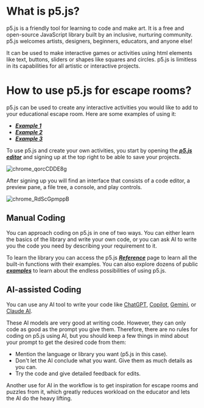 # What is p5.js?

p5.js is a friendly tool for learning to code and make art. It is a free and open-source JavaScript library built by an inclusive, nurturing community. p5.js welcomes artists, designers, beginners, educators, and anyone else! 

It can be used to make interactive games or activities using html elements like text, buttons, sliders or shapes like squares and circles. p5.js is limitless in its capabilities for all artistic or interactive projects.

# How to use p5.js for escape rooms?

p5.js can be used to create any interactive activities you would like to add to your educational escape room. Here are some examples of using it:
- [**_Example 1_**](https://editor.p5js.org/eslamessam/full/uTCHZmL_I)
- [_**Example 2**_](https://editor.p5js.org/eslamessam/full/PkEVDB5Ab)
- [_**Example 3**_](https://editor.p5js.org/eslamessam/full/oT-bY5eie)

To use p5.js and create your own activities, you start by opening the [**_p5.js editor_**](https://editor.p5js.org/) and signing up at the top right to be able to save your projects.

![chrome_qorcCDDE8g](https://github.com/user-attachments/assets/dc4535e3-065b-4107-8a58-89d699ac7e7c)

After signing up you will find an interface that consists of a code editor, a preview pane, a file tree, a console, and play controls.

![chrome_RdScGpmppB](https://github.com/user-attachments/assets/cad3afe0-2db1-4f4c-a729-eb3d9f0d7661)

## Manual Coding

You can approach coding on p5.js in one of two ways. You can either learn the basics of the library and write your own code, or you can ask AI to write you the code you need by describing your requirement to it.

To learn the library you can access the p5.js [**_Reference_**](https://p5js.org/reference/) page to learn all the built-in functions with their examples. You can also explore dozens of public [**_examples_**](https://editor.p5js.org/p5/sketches) to learn about the endless possibilities of using p5.js.

## AI-assisted Coding

You can use any AI tool to write your code like [ChatGPT](https://chatgpt.com/), [Copilot](https://copilot.microsoft.com/), [Gemini](https://gemini.google.com/u/0/app), or [Claude AI](https://claude.ai/login?returnTo=%2F%3F).

These AI models are very good at writing code. However, they can only code as good as the prompt you give them. Therefore, there are no rules for coding on p5.js using AI, but you should keep a few things in mind about your prompt to get the desired code from them:
- Mention the language or library you want (p5.js in this case).
- Don't let the AI conclude what you want. Give them as much details as you can.
- Try the code and give detailed feedback for edits.

Another use for AI in the workflow is to get inspiration for escape rooms and puzzles from it, which greatly reduces workload on the educator and lets the AI do the heavy lifting.
